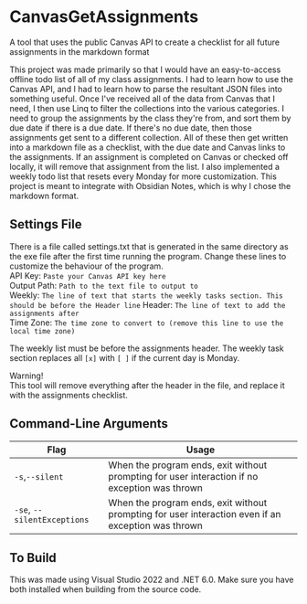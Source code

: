 # CanvasGetAssignments
A tool that uses the public Canvas API to create a checklist for all future assignments in the markdown format

This project was made primarily so that I would have an easy-to-access offline todo list of all of my class assignments. I had to learn how to use the Canvas API, and I had to learn how to parse the resultant JSON files into something useful. Once I've received all of the data from Canvas that I need, I then use Linq to filter the collections into the various categories. I need to group the assignments by the class they're from, and sort them by due date if there is a due date. If there's no due date, then those assignments get sent to a different collection. All of these then get written into a markdown file as a checklist, with the due date and Canvas links to the assignments. If an assignment is completed on Canvas or checked off locally, it will remove that assignment from the list. I also implemented a weekly todo list that resets every Monday for more customization. This project is meant to integrate with Obsidian Notes, which is why I chose the markdown format. 

## Settings File

There is a file called settings.txt that is generated in the same directory as the exe file after the first time running the program. 
Change these lines to customize the behaviour of the program.  
API Key: `Paste your Canvas API key here`  
Output Path: `Path to the text file to output to`  
Weekly: `The line of text that starts the weekly tasks section. This should be before the Header line`
Header: `The line of text to add the assignments after`  
Time Zone: `The time zone to convert to (remove this line to use the local time zone)`

The weekly list must be before the assignments header. The weekly task section replaces all `[x]` with `[ ]` if the current day is Monday. 

Warning!  
This tool will remove everything after the header in the file, and replace it with the assignments checklist.

## Command-Line Arguments

| Flag | Usage |
| ---- | ----- |
| `-s`,`--silent` | When the program ends, exit without prompting for user interaction if no exception was thrown |
| `-se`, `--silentExceptions` | When the program ends, exit without prompting for user interaction even if an exception was thrown |


## To Build

This was made using Visual Studio 2022 and .NET 6.0. 
Make sure you have both installed when building from the source code.
